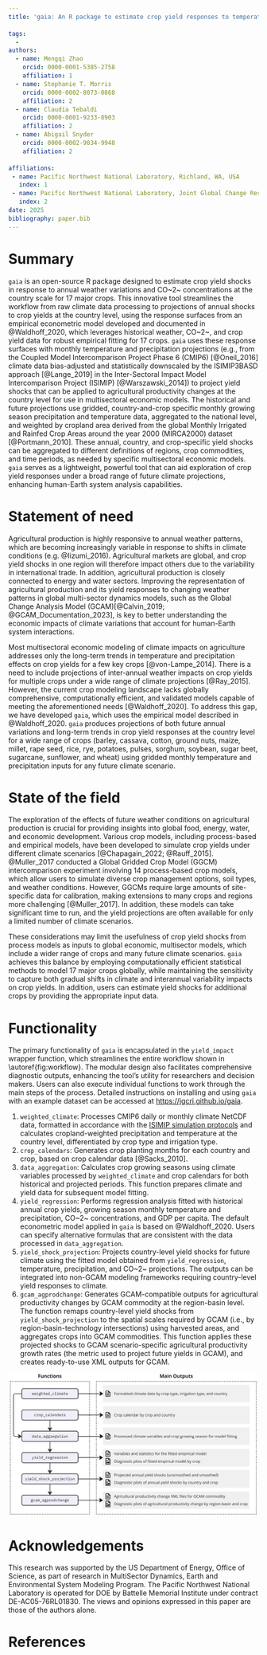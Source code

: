 ```yaml
---
title: 'gaia: An R package to estimate crop yield responses to temperature and precipitation'

tags:
  - 
authors:
  - name: Mengqi Zhao
    orcid: 0000-0001-5385-2758
    affiliation: 1
  - name: Stephanie T. Morris
    orcid: 0000-0002-8073-0868
    affiliation: 2
  - name: Claudia Tebaldi
    orcid: 0000-0001-9233-8903
    affiliation: 2
  - name: Abigail Snyder
    orcid: 0000-0002-9034-9948
    affiliation: 2

affiliations:
 - name: Pacific Northwest National Laboratory, Richland, WA, USA
   index: 1
 - name: Pacific Northwest National Laboratory, Joint Global Change Research Institute, College Park, MD, USA
   index: 2
date: 2025
bibliography: paper.bib
---
```


# Summary

`gaia` is an open-source R package designed to estimate crop yield shocks in response to annual weather variations and CO~2~ concentrations at the country scale for 17 major crops. This innovative tool streamlines the workflow from raw climate data processing to projections of annual shocks to crop yields at the country level, using the response surfaces from an empirical econometric model developed and documented in @Waldhoff_2020, which leverages historical weather, CO~2~, and crop yield data for robust empirical fitting for 17 crops. `gaia` uses these response surfaces with monthly temperature and precipitation projections (e.g., from the Coupled Model Intercomparison Project Phase 6 (CMIP6) [@Oneil_2016] climate data bias-adjusted and statistically downscaled by the ISIMIP3BASD approach [@Lange_2019] in the Inter-Sectoral Impact Model Intercomparison Project (ISIMIP) [@Warszawski_2014]) to project yield shocks that can be applied to agricultural productivity changes at the country level for use in multisectoral economic models. The historical and future projections use gridded, country-and-crop specific monthly growing season precipitation and temperature data, aggregated to the national level, and weighted by cropland area derived from the global Monthly Irrigated and Rainfed Crop Areas around the year 2000 (MIRCA2000) dataset [@Portmann_2010]. These annual, country, and crop-specific yield shocks can be aggregated to different definitions of regions, crop commodities, and time periods, as needed by specific multisectoral economic models. `gaia` serves as a lightweight, powerful tool that can aid exploration of crop yield responses under a broad range of future climate projections, enhancing human-Earth system analysis capabilities.


# Statement of need

Agricultural production is highly responsive to annual weather patterns, which are becoming increasingly variable in response to shifts in climate conditions (e.g. @Iizumi_2016). Agricultural markets are global, and crop yield shocks in one region will therefore impact others due to the variability in international trade. In addition, agricultural production is closely connected to energy and water sectors. Improving the representation of agricultural production and its yield responses to changing weather patterns in global multi-sector dynamics models, such as the Global Change Analysis Model (GCAM)[@Calvin_2019; @GCAM_Documentation_2023], is key to better understanding the economic impacts of climate variations that account for human-Earth system interactions.

Most multisectoral economic modeling of climate impacts on agriculture addresses only the long-term trends in temperature and precipitation effects on crop yields for a few key crops [@von-Lampe_2014]. There is a need to include projections of inter-annual weather impacts on crop yields for multiple crops under a wide range of climate projections [@Ray_2015]. However, the current crop modeling landscape lacks globally comprehensive, computationally efficient, and validated models capable of meeting the aforementioned needs [@Waldhoff_2020]. To address this gap, we have developed `gaia`, which uses the empirical model described in @Waldhoff_2020. `gaia` produces projections of both future annual variations and long-term trends in crop yield responses at the country level for a wide range of crops (barley, cassava, cotton, ground nuts, maize, millet, rape seed, rice, rye, potatoes, pulses, sorghum, soybean, sugar beet, sugarcane, sunflower, and wheat) using gridded monthly temperature and precipitation inputs for any future climate scenario.


# State of the field

The exploration of the effects of future weather conditions on agricultural production is crucial for providing insights into global food, energy, water, and economic development. Various crop models, including process-based and empirical models, have been developed to simulate crop yields under different climate scenarios [@Chapagain_2022; @Rauff_2015]. @Muller_2017 conducted a Global Gridded Crop Model (GGCM) intercomparison experiment involving 14 process-based crop models, which allow users to simulate diverse crop management options, soil types, and weather conditions. However, GGCMs require large amounts of site-specific data for calibration, making extensions to many crops and regions more challenging [@Muller_2017]. In addition, these models can take significant time to run, and the yield projections are often available for only a limited number of climate scenarios.

These considerations may limit the usefulness of crop yield shocks from process models as inputs to global economic, multisector models, which include a wider range of crops and many future climate scenarios. `gaia` achieves this balance by employing computationally efficient statistical methods to model 17 major crops globally, while maintaining the sensitivity to capture both gradual shifts in climate and interannual variability impacts on crop yields. In addition, users can estimate yield shocks for additional crops by providing the appropriate input data.


# Functionality

The primary functionality of `gaia` is encapsulated in the `yield_impact` wrapper function, which streamlines the entire workflow shown in \autoref{fig:workflow}. The modular design also facilitates comprehensive diagnostic outputs, enhancing the tool’s utility for researchers and decision makers. Users can also execute individual functions to work through the main steps of the process. Detailed instructions on installing and using `gaia` with an example dataset can be accessed at https://jgcri.github.io/gaia.

1. `weighted_climate`: Processes CMIP6 daily or monthly climate NetCDF data, formatted in accordance with the [ISIMIP simulation protocols](https://www.isimip.org/protocol/) and calculates cropland-weighted precipitation and temperature at the country level, differentiated by crop type and irrigation type.
2. `crop_calendars`: Generates crop planting months for each country and crop, based on crop calendar data [@Sacks_2010].
3. `data_aggregation`: Calculates crop growing seasons using climate variables processed by `weighted_climate` and crop calendars for both historical and projected periods. This function prepares climate and yield data for subsequent model fitting.
4. `yield_regression`: Performs regression analysis fitted with historical annual crop yields, growing season monthly temperature and precipitation, CO~2~ concentrations, and GDP per capita. The default econometric model applied in `gaia` is based on @Waldhoff_2020. Users can specify alternative formulas that are consistent with the data processed in `data_aggregation`.
5. `yield_shock_projection`: Projects country-level yield shocks for future climate using the fitted model obtained from `yield_regression`, temperature, precipitation, and CO~2~ projections. The outputs can be integrated into non-GCAM modeling frameworks requiring country-level yield responses to climate.
6. `gcam_agprodchange`: Generates GCAM-compatible outputs for agricultural productivity changes by GCAM commodity at the region-basin level. The function remaps country-level yield shocks from `yield_shock_projection` to the spatial scales required by GCAM (i.e., by region-basin-technology intersections) using harvested areas, and aggregates crops into GCAM commodities. This function applies these projected shocks to GCAM scenario-specific agricultural productivity growth rates (the metric used to project future yields in GCAM), and creates ready-to-use XML outputs for GCAM.


![The gaia workflow showing the functions and the corresponding outputs of modeling crop yield shocks to weather variables using an empirical econometric model. \label{fig:workflow}](workflow.jpg)


# Acknowledgements
This research was supported by the US Department of Energy, Office of Science, as part of research in MultiSector Dynamics, Earth and Environmental System Modeling Program. The Pacific Northwest National Laboratory is operated for DOE by Battelle Memorial Institute under contract DE-AC05-76RL01830. The views and opinions expressed in this paper are those of the authors alone.

# References
